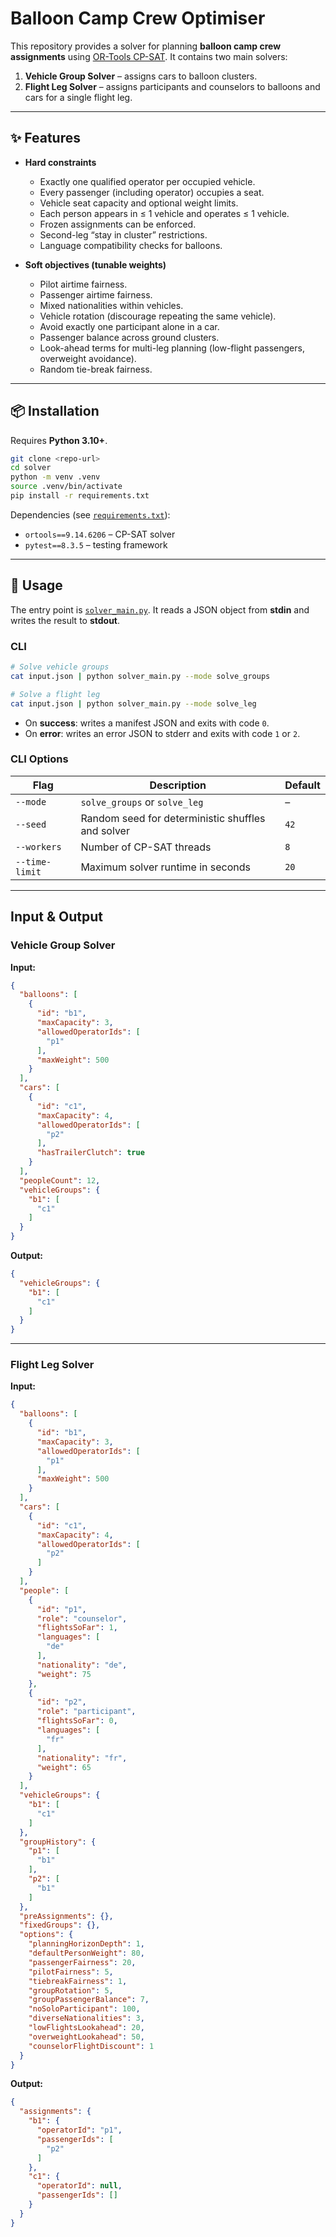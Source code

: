 # Balloon Camp Crew Optimiser

This repository provides a solver for planning **balloon camp crew assignments**
using [OR-Tools CP-SAT](https://developers.google.com/optimization).
It contains two main solvers:

1. **Vehicle Group Solver** – assigns cars to balloon clusters.
2. **Flight Leg Solver** – assigns participants and counselors to balloons and cars for a single flight leg.

---

## ✨ Features

- **Hard constraints**
  - Exactly one qualified operator per occupied vehicle.
  - Every passenger (including operator) occupies a seat.
  - Vehicle seat capacity and optional weight limits.
  - Each person appears in ≤ 1 vehicle and operates ≤ 1 vehicle.
  - Frozen assignments can be enforced.
  - Second-leg “stay in cluster” restrictions.
  - Language compatibility checks for balloons.

- **Soft objectives (tunable weights)**
  - Pilot airtime fairness.
  - Passenger airtime fairness.
  - Mixed nationalities within vehicles.
  - Vehicle rotation (discourage repeating the same vehicle).
  - Avoid exactly one participant alone in a car.
  - Passenger balance across ground clusters.
  - Look-ahead terms for multi-leg planning (low-flight passengers, overweight avoidance).
  - Random tie-break fairness.

---

## 📦 Installation

Requires **Python 3.10+**.

```bash
git clone <repo-url>
cd solver
python -m venv .venv
source .venv/bin/activate
pip install -r requirements.txt
```

Dependencies (see [`requirements.txt`](requirements.txt)):

- `ortools==9.14.6206` – CP-SAT solver
- `pytest==8.3.5` – testing framework

---

## 🚀 Usage

The entry point is [`solver_main.py`](solver_main.py).
It reads a JSON object from **stdin** and writes the result to **stdout**.

### CLI

```bash
# Solve vehicle groups
cat input.json | python solver_main.py --mode solve_groups

# Solve a flight leg
cat input.json | python solver_main.py --mode solve_leg
```

- On **success**: writes a manifest JSON and exits with code `0`.
- On **error**: writes an error JSON to stderr and exits with code `1` or `2`.

### CLI Options

| Flag           | Description                                       | Default |
|----------------|---------------------------------------------------|---------|
| `--mode`       | `solve_groups` or `solve_leg`                     | –       |
| `--seed`       | Random seed for deterministic shuffles and solver | `42`    |
| `--workers`    | Number of CP-SAT threads                          | `8`     |
| `--time-limit` | Maximum solver runtime in seconds                 | `20`    |

---

## Input & Output

### Vehicle Group Solver

**Input:**

```json
{
  "balloons": [
    {
      "id": "b1",
      "maxCapacity": 3,
      "allowedOperatorIds": [
        "p1"
      ],
      "maxWeight": 500
    }
  ],
  "cars": [
    {
      "id": "c1",
      "maxCapacity": 4,
      "allowedOperatorIds": [
        "p2"
      ],
      "hasTrailerClutch": true
    }
  ],
  "peopleCount": 12,
  "vehicleGroups": {
    "b1": [
      "c1"
    ]
  }
}
```

**Output:**

```json
{
  "vehicleGroups": {
    "b1": [
      "c1"
    ]
  }
}
```

---

### Flight Leg Solver

**Input:**

```json
{
  "balloons": [
    {
      "id": "b1",
      "maxCapacity": 3,
      "allowedOperatorIds": [
        "p1"
      ],
      "maxWeight": 500
    }
  ],
  "cars": [
    {
      "id": "c1",
      "maxCapacity": 4,
      "allowedOperatorIds": [
        "p2"
      ]
    }
  ],
  "people": [
    {
      "id": "p1",
      "role": "counselor",
      "flightsSoFar": 1,
      "languages": [
        "de"
      ],
      "nationality": "de",
      "weight": 75
    },
    {
      "id": "p2",
      "role": "participant",
      "flightsSoFar": 0,
      "languages": [
        "fr"
      ],
      "nationality": "fr",
      "weight": 65
    }
  ],
  "vehicleGroups": {
    "b1": [
      "c1"
    ]
  },
  "groupHistory": {
    "p1": [
      "b1"
    ],
    "p2": [
      "b1"
    ]
  },
  "preAssignments": {},
  "fixedGroups": {},
  "options": {
    "planningHorizonDepth": 1,
    "defaultPersonWeight": 80,
    "passengerFairness": 20,
    "pilotFairness": 5,
    "tiebreakFairness": 1,
    "groupRotation": 5,
    "groupPassengerBalance": 7,
    "noSoloParticipant": 100,
    "diverseNationalities": 3,
    "lowFlightsLookahead": 20,
    "overweightLookahead": 50,
    "counselorFlightDiscount": 1
  }
}
```

**Output:**

```json
{
  "assignments": {
    "b1": {
      "operatorId": "p1",
      "passengerIds": [
        "p2"
      ]
    },
    "c1": {
      "operatorId": null,
      "passengerIds": []
    }
  }
}
```




